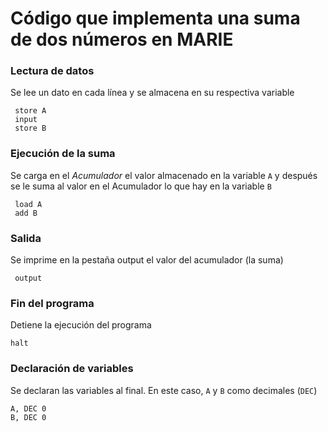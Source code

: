 # Código que implementa una suma de dos números en MARIE

### Lectura de datos
Se lee un dato en cada línea y se almacena en su respectiva variable
``` mas
 store A
 input
 store B
```
### Ejecución de la suma
Se carga en el *Acumulador* el valor almacenado en la variable `A` y después se le suma al valor en el Acumulador lo que hay en la variable `B` 
``` mas
 load A
 add B
``` 

### Salida
Se imprime en la pestaña output el valor del acumulador (la suma)
``` mas
 output
```

### Fin del programa
Detiene la ejecución del programa
``` mas
halt
```
### Declaración de variables
Se declaran las variables al final. En este caso, `A` y `B` como decimales (`DEC`) 
``` mas
A, DEC 0
B, DEC 0 
```

